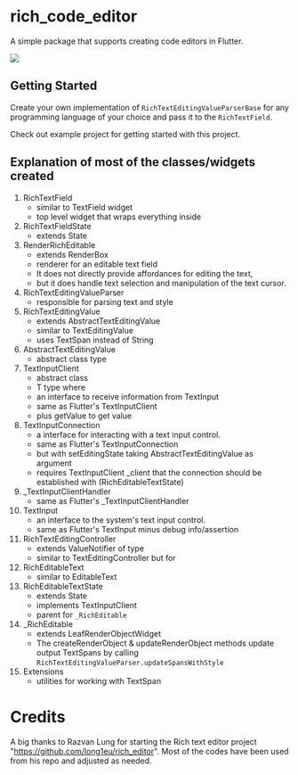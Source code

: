 # rich_code_editor

A simple package that supports creating code editors in Flutter.

![](https://github.com/psovit/rich_code_editor/blob/master/demo.gif)


## Getting Started

Create your own implementation of `RichTextEditingValueParserBase` for any programming language of your choice and pass it to the `RichTextField`.

Check out example project for getting started with this project.

## Explanation of most of the classes/widgets created

1. RichTextField
	- similar to TextField widget
	- top level widget that wraps everything inside	
2. RichTextFieldState
	- extends State<RichTextField>
3. RenderRichEditable
	- extends RenderBox
	- renderer for an editable text field
	- It does not directly provide affordances for editing the text, 
	- but it does handle text selection and manipulation of the text cursor.
4. RichTextEditingValueParser
	- responsible for parsing text and style
5. RichTextEditingValue
	- extends AbstractTextEditingValue<TextSpan>
	- similar to TextEditingValue
	- uses TextSpan instead of String
6. AbstractTextEditingValue
	- abstract class <T> type
7. TextInputClient
	- abstract class
	- T type where <T extends AbstractTextEditingValue>
	- an interface to receive information from TextInput
	- same as Flutter's TextInputClient
	- plus getValue to get value
8. TextInputConnection 
	- a interface for interacting with a text input control.
	- same as Flutter's TextInputConnection 
	- but with setEditingState taking AbstractTextEditingValue as argument
	- requires TextInputClient _client that the connection should be established with (RichEditableTextState)
9. _TextInputClientHandler 
	- same as Flutter's _TextInputClientHandler
10. TextInput 
	- an interface to the system's text input control.
	- same as Flutter's TextInput minus debug info/assertion
11. RichTextEditingController
	- extends ValueNotifier of type <RichTextEditingValue>
	- similar to TextEditingController but for <RichTextEditingValue>
12. RichEditableText
	- similar to EditableText
13. RichEditableTextState
	- extends State<RichEditableText>
	- implements TextInputClient<RichTextEditingValue>
    - parent for `_RichEditable`
14. _RichEditable
	- extends LeafRenderObjectWidget
    - The createRenderObject & updateRenderObject methods update output TextSpans by calling `RichTextEditingValueParser.updateSpansWithStyle`  
15. Extensions
    - utilities for working with TextSpan


# Credits
A big thanks to Razvan Lung for starting the Rich text editor project "https://github.com/long1eu/rich_editor". Most of the codes have been used from his repo and adjusted as needed.